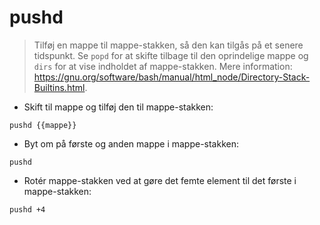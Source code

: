 # pushd

> Tilføj en mappe til mappe-stakken, så den kan tilgås på et senere tidspunkt.
> Se `popd` for at skifte tilbage til den oprindelige mappe og `dirs` for at vise indholdet af mappe-stakken.
> Mere information: <https://gnu.org/software/bash/manual/html_node/Directory-Stack-Builtins.html>.

- Skift til mappe og tilføj den til mappe-stakken:

`pushd {{mappe}}`

- Byt om på første og anden mappe i mappe-stakken:

`pushd`

- Rotér mappe-stakken ved at gøre det femte element til det første i mappe-stakken:

`pushd +4`
